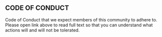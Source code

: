 ## CODE OF CONDUCT

Code of Conduct that we expect members of this community to adhere to. Please open link above to read full text so that you can understand what actions will and will not be tolerated.
